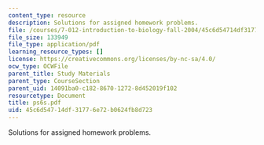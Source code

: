 ```yaml
---
content_type: resource
description: Solutions for assigned homework problems.
file: /courses/7-012-introduction-to-biology-fall-2004/45c6d54714df31776e72b0624fb8d723_ps6s.pdf
file_size: 133949
file_type: application/pdf
learning_resource_types: []
license: https://creativecommons.org/licenses/by-nc-sa/4.0/
ocw_type: OCWFile
parent_title: Study Materials
parent_type: CourseSection
parent_uid: 14091ba0-c182-8670-1272-8d452019f102
resourcetype: Document
title: ps6s.pdf
uid: 45c6d547-14df-3177-6e72-b0624fb8d723
---
```

Solutions for assigned homework problems.